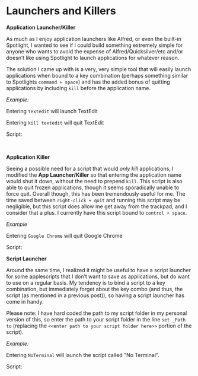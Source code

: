   
# Launchers and Killers  
  
**Application Launcher/Killer**  
  
As much as I enjoy application launchers like Alfred, or even the built-in Spotlight, I wanted to see if I could build something extremely simple for anyone who wants to avoid the expense of Alfred/Quicksilver/etc and/or doesn’t like using Spotlight to launch applications for whatever reason.  
  
The solution I came up with is a very, very simple tool that will easily launch applications when bound to a key combination (perhaps something similar to Spotlights `command + space`) and has the added bonus of quitting applications by including `kill` before the application name.     
    
    
_Example:_  
  
Entering `textedit` will launch TextEdit   
  
Entering `kill textedit` will quit TextEdit  
  
    
Script:  
      
      
<script src="https://gist.github.com/unforswearing/c1e8a188fab5a4e5233839e01bdc9f0a.js"></script> 
      
<br>  
  
**Application Killer**  
  
Seeing a possible need for a script that would _only kill_ applications, I modified the **App Launcher/Killer** so that entering the application name would shut it down, without the need to prepend `kill`. This script is also able to quit frozen applications, though it seems sporadically unable to force quit. Overall though, this has been tremendously useful for me. The time saved between `right-click + quit` and running this script may be negligible, but this script does allow me get away from the trackpad, and I consider that a plus. I currently have this script bound to `control + space`.     
    
  
  
_Example_  
  
Entering `Google Chrome` will quit Google Chrome     
  
  
    
Script:  
      
      
<script src="https://gist.github.com/unforswearing/da7bfdd9eb3fee9f1f4f8fc4615e3a04.js"></script>
      
  
    
**Script Launcher**  
  
Around the same time, I realized it might be useful to have a script launcher for some applescripts that I don’t want to save as applications, but do want to use on a regular basis. My tendency is to bind a script to a key combination, but immediately forget about the key combo (and thus, the script (as mentioned in a previous post)), so having a script launcher has come in handy.  
  
Please note: I have hard coded the path to my script folder in my personal version of this, so enter the path to your script folder in the line `set _Path to` (replacing the `<<enter path to your script folder here>>` portion of the script).     
    
  
  
_Example:_  
  
Entering `NoTerminal` will launch the script called "No Terminal".  
    
Script:  
      
<script src="https://gist.github.com/unforswearing/ca87127c3b1d4abdaa47ec325b9351d3.js"></script>